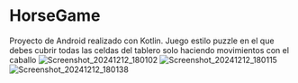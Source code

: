 # HorseGame
 Proyecto de Android realizado con Kotlin. Juego estilo puzzle en el que debes cubrir todas las celdas del tablero solo haciendo movimientos con el caballo
![Screenshot_20241212_180102](https://github.com/user-attachments/assets/cd7cd7e6-4224-4b14-9860-34b0da45cafd)
![Screenshot_20241212_180115](https://github.com/user-attachments/assets/58db47ba-13bd-4008-8fd7-23eea306ceb5)
![Screenshot_20241212_180138](https://github.com/user-attachments/assets/b6173663-5e0a-4aa0-9fbd-192e9a6d7cab)
